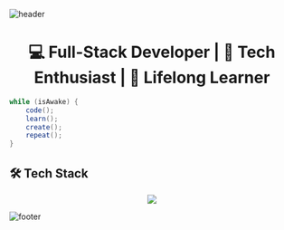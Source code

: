 ![header](https://capsule-render.vercel.app/api?type=waving&height=150&reversal=false)
<!-- Title Section -->
<h1 align="center">💻 Full-Stack Developer | 🚀 Tech Enthusiast | 🧠 Lifelong Learner</h1>

```java
while (isAwake) {
    code();
    learn();
    create();
    repeat();
}
```

## 🛠 Tech Stack

<p align="center">
  <img src="https://skillicons.dev/icons?i=js,ts,react,nodejs,express,python,java,tailwind,bootstrap,html,css,mongodb,mysql,git,github,vscode,linux" />
</p>




![footer](https://capsule-render.vercel.app/api?type=waving&height=150&reversal=false&section=footer)
